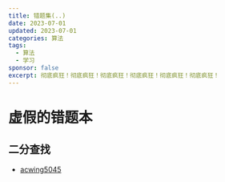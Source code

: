 ```yaml
---
title: 错题集(..)
date: 2023-07-01
updated: 2023-07-01
categories: 算法
tags:
  - 算法
  - 学习
sponsor: false
excerpt: 彻底疯狂！彻底疯狂！彻底疯狂！彻底疯狂！彻底疯狂！彻底疯狂！
---
```


# 虚假的错题本
## 二分查找
+ [acwing5045](https://www.acwing.com/problem/content/description/5048/)
